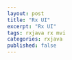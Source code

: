 ```yaml
---
layout: post
title: "Rx UI"
excerpt: "Rx UI"
tags: rxjava rx mvi
categories: rxjava
published: false
---
```

